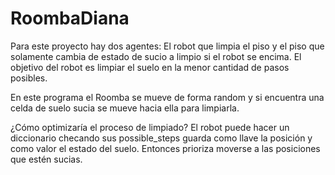 # RoombaDiana
Para este proyecto hay dos agentes: El robot que limpia el piso y el piso que solamente cambia de estado de sucio a limpio si el robot se encima.
El objetivo del robot es limpiar el suelo en la menor cantidad de pasos posibles.

En este programa el Roomba se mueve de forma random y si encuentra una celda de suelo sucia se mueve hacia ella para limpiarla.

¿Cómo optimizaría el proceso de limpiado?
El robot puede hacer un diccionario checando sus possible_steps guarda como llave la posición y como valor el estado del suelo. Entonces prioriza moverse a las posiciones que estén sucias.
